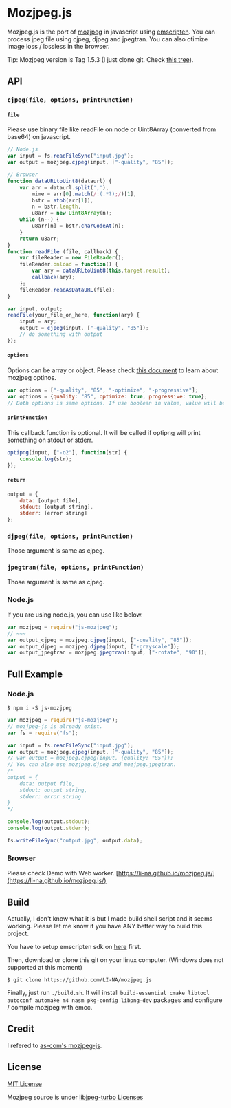 # Mozjpeg.js
Mozjpeg.js is the port of [mozjpeg](https://github.com/mozilla/mozjpeg) in javascript using [emscripten](https://github.com/kripken/emscripten). You can process jpeg file using cjpeg, djpeg and jpegtran. You can also otimize image loss / lossless in the browser.

Tip: Mozjpeg version is Tag 1.5.3 (I just clone git. Check [this tree](https://github.com/mozilla/mozjpeg/tree/b85de60a9f2bc27b9a98a7c2ec0e6ce742099d44)).

## API

### `cjpeg(file, options, printFunction)`

#### `file`
Please use binary file like readFile on node or Uint8Array (converted from base64) on javascript.
```javascript
// Node.js
var input = fs.readFileSync("input.jpg");
var output = mozjpeg.cjpeg(input, ["-quality", "85"]);
```
```javascript
// Browser
function dataURLtoUint8(dataurl) {
    var arr = dataurl.split(','),
        mime = arr[0].match(/:(.*?);/)[1],
        bstr = atob(arr[1]),
        n = bstr.length,
        u8arr = new Uint8Array(n);
    while (n--) {
        u8arr[n] = bstr.charCodeAt(n);
    }
    return u8arr;
}
function readFile (file, callback) {
    var fileReader = new FileReader();
    fileReader.onload = function() {
        var ary = dataURLtoUint8(this.target.result);
        callback(ary);
    };
    fileReader.readAsDataURL(file);
}

var input, output;
readFile(your_file_on_here, function(ary) {
    input = ary;
    output = cjpeg(input, ["-quality", "85"]);
    // do something with output
});
```

#### `options`
Options can be array or object. Please check [this document](https://github.com/mozilla/mozjpeg/blob/master/usage.txt) to learn about mozjpeg optinos.
```javascript
var options = ["-quality", "85", "-optimize", "-progressive"];
var options = {quality: "85", optimize: true, progressive: true};
// Both options is same options. If use boolean in value, value will be ignored and only key will be inserted as options.
```

#### `printFunction`
This callback function is optional. It will be called if optipng will print something on stdout or stderr.
```javascript
optipng(input, ["-o2"], function(str) {
    console.log(str);
});
```

#### `return`
```javascript
output = {
    data: [output file],
    stdout: [output string],
    stderr: [error string]
};
```

### `djpeg(file, options, printFunction)`

Those argument is same as cjpeg.

### `jpegtran(file, options, printFunction)`

Those argument is same as cjpeg.

### Node.js

If you are using node.js, you can use like below.
```javascript
var mozjpeg = require("js-mozjpeg");
// ~~~
var output_cjpeg = mozjpeg.cjpeg(input, ["-quality", "85"]);
var output_djpeg = mozjpeg.djpeg(input, ["-grayscale"]);
var output_jpegtran = mozjpeg.jpegtran(input, ["-rotate", "90"]);
```

## Full Example

### Node.js
```
$ npm i -S js-mozjpeg
```

```javascript
var mozjpeg = require("js-mozjpeg");
// mozjpeg-js is already exist.
var fs = require("fs");

var input = fs.readFileSync("input.jpg");
var output = mozjpeg.cjpeg(input, ["-quality", "85"]);
// var output = mozjpeg.cjpeg(input, {quality: "85"});
// You can also use mozjpeg.djpeg and mozjpeg.jpegtran.
/*
output = {
    data: output file,
    stdout: output string,
    stderr: error string
}
*/

console.log(output.stdout);
console.log(output.stderr);

fs.writeFileSync("output.jpg", output.data);
```

### Browser
Please check Demo with Web worker. [https://li-na.github.io/mozjpeg.js/](https://li-na.github.io/mozjpeg.js/)

## Build
Actually, I don't know what it is but I made build shell script and it seems working. Please let me know if you have ANY better way to build this project.

You have to setup emscripten sdk on [here](http://kripken.github.io/emscripten-site/docs/getting_started/downloads.html) first.

Then, download or clone this git on your linux computer. (Windows does not supported at this moment)
```
$ git clone https://github.com/LI-NA/mozjpeg.js
```

Finally, just run `./build.sh`. It will install `build-essential cmake libtool autoconf automake m4 nasm pkg-config libpng-dev` packages and configure / compile mozjpeg with emcc.

## Credit
I refered to [as-com's mozjpeg-js](https://github.com/as-com/mozjpeg-js).

## License
[MIT License](LICENSE)

Mozjpeg source is under [libjpeg-turbo Licenses](deps/mozjpeg/LICENSE.md)
